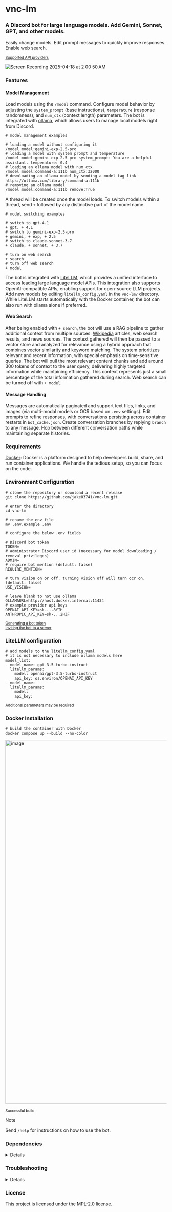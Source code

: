 # vnc-lm

### A Discord bot for large language models. Add Gemini, Sonnet, GPT, and other models.
 
Easily change models. Edit prompt messages to quickly improve responses. Enable web search. 

<sub>[Supported API providers](https://docs.litellm.ai/docs/providers)</sub>

![Screen Recording 2025-04-18 at 2 00 50 AM](https://github.com/user-attachments/assets/e4b8eb67-091c-4fb9-9a47-0868821153dd)
<br>

### Features
#### Model Management

Load models using the `/model` command. Configure model behavior by adjusting the `system_prompt` (base instructions), `temperature` (response randomness), and `num_ctx` (context length) parameters. The bot is integrated with [ollama](https://github.com/ollama/ollama), which allows users to manage local models right from Discord.

```shell
# model management examples

# loading a model without configuring it
/model model:gemini-exp-2.5-pro
# loading a model with system prompt and temperature
/model model:gemini-exp-2.5-pro system_prompt: You are a helpful assistant. temperature: 0.4
# loading an ollama model with num_ctx
/model model:command-a:111b num_ctx:32000
# downloading an ollama model by sending a model tag link
https://ollama.com/library/command-a:111b
# removing an ollama model
/model model:command-a:111b remove:True
```

A thread will be created once the model loads. To switch models within a thread, send `+` followed by any distinctive part of the model name.

```shell
# model switching examples

# switch to gpt-4.1
+ gpt, + 4.1
# switch to gemini-exp-2.5-pro
+ gemini, + exp, + 2.5
# switch to claude-sonnet-3.7
+ claude, + sonnet, + 3.7

# turn on web search
+ search
# turn off web search
+ model
```

The bot is integrated with [LiteLLM](https://www.litellm.ai/), which provides a unified interface to access leading large language model APIs. This integration also supports OpenAI-compatible APIs, enabling support for open-source LLM projects. Add new models by editing `litellm_config.yaml` in the `vnc-lm/` directory. While LiteLLM starts automatically with the Docker container, the bot can also run with ollama alone if preferred.

#### Web Search

After being enabled with `+ search`, the bot will use a RAG pipeline to gather additional context from multiple sources: [Wikipedia](https://www.wikipedia.org/) articles, web search results, and news sources. The context gathered will then be passed to a vector store and analyzed for relevance using a hybrid approach that combines vector similarity and keyword matching. The system prioritizes relevant and recent information, with special emphasis on time-sensitive queries. The bot will pull the most relevant content chunks and add around 300 tokens of context to the user query, delivering highly targeted information while maintaining efficiency. This context represents just a small percentage of the total information gathered during search. Web search can be turned off with `+ model`.

#### Message Handling 

Messages are automatically paginated and support text files, links, and images (via multi-modal models or OCR based on `.env` settings). Edit prompts to refine responses, with conversations persisting across container restarts in `bot_cache.json`. Create conversation branches by replying `branch` to any message. Hop between different conversation paths while maintaining separate histories.

### Requirements 
[Docker](https://www.docker.com/): Docker is a platform designed to help developers build, share, and run container applications. We handle the tedious setup, so you can focus on the code.

### Environment Configuration
```shell
# clone the repository or download a recent release
git clone https://github.com/jake83741/vnc-lm.git

# enter the directory
cd vnc-lm

# rename the env file
mv .env.example .env
```

```shell
# configure the below .env fields

# Discord bot token
TOKEN=
# administrator Discord user id (necessary for model downloading / removal privileges)
ADMIN=
# require bot mention (default: false)
REQUIRE_MENTION=

# turn vision on or off. turning vision off will turn ocr on. (default: false)
USE_VISION=

# leave blank to not use ollama
OLLAMAURL=http://host.docker.internal:11434
# example provider api keys
OPENAI_API_KEY=sk-...8YIH
ANTHROPIC_API_KEY=sk-...2HZF
```
<sub> [Generating a bot token](https://discordjs.guide/preparations/setting-up-a-bot-application.html) </sub> <br>
<sub> [Inviting the bot to a server](https://discordjs.guide/preparations/adding-your-bot-to-servers.html) </sub>

### LiteLLM configuration
```shell
# add models to the litellm_config.yaml
# it is not necessary to include ollama models here
model_list:
- model_name: gpt-3.5-turbo-instruct
  litellm_params:
    model: openai/gpt-3.5-turbo-instruct
    api_key: os.environ/OPENAI_API_KEY
- model_name: 
  litellm_params:
    model: 
    api_key: 
```
<sub> [Additional parameters may be required](https://github.com/jake83741/vnc-lm/blob/a902b22c616e6ae2958a54ca230725c358068722/litellm_config.yaml) </sub>

### Docker Installation
```shell
# build the container with Docker
docker compose up --build --no-color
```

<img width="1132" alt="image" src="https://github.com/user-attachments/assets/8ae065ea-da37-43da-9734-6858605c9c9b" />

<sub>Successful build</sub>

> [!NOTE]  
> Send `/help` for instructions on how to use the bot.

### Dependencies
<details>
<br>
 
```shell
{
  "dependencies": {
"dependencies": {
   "@mozilla/readability": "^0.5.0",  # Library for extracting readable content from web pages
   "axios": "^1.7.2",                 # HTTP client for making API requests
   "discord.js": "^14.15.3",          # Discord API wrapper for building Discord bots
   "dotenv": "^16.4.5",               # Loads environment variables from .env files
   "jsdom": "^24.1.3",                # DOM implementation for parsing HTML in Node.js
   "keyword-extractor": "^0.0.27",    # Extracts keywords from text for generating thread names
   "puppeteer": "^21.7.0",            # Headless browser automation for web scraping
   "sharp": "^0.33.5",                # Image processing library for resizing/optimizing images  
   "tesseract.js": "^5.1.0",          # Optical Character Recognition (OCR) for extracting text from images
  },
  "devDependencies": {
    "@types/axios": "^0.14.0",
    "@types/dotenv": "^8.2.0",
    "@types/jsdom": "^21.1.7",
    "@types/node": "^18.15.25",
    "typescript": "^5.1.3"
  }
}
```

</details>

### Troubleshooting
<details>

#### Context Window Issues
When sending text files to a local model, be sure to set a proportional `num_ctx` value with `/model`. <br>

#### Discord API issues
Occasionally the Discord API will throw up errors in the console.

```shell
# Discord api error examples
DiscordAPIError[10062]: Unknown interaction

DiscordAPIError[40060]: Interaction has already been acknowledged
```

The errors usually seem to be related to clicking through pages of an embedded response. The errors are not critical and should not cause the bot to crash. 

#### OpenAI-Compatible API Issues
When adding a model to the `litellm_config.yaml` from a service that uses a local API ([text-generation-webui](https://github.com/oobabooga/text-generation-webui) for example), use this example: <br>

```shell
# add openai/ prefix to route as OpenAI provider
# add api base, use host.docker.interal:{port}/v1
# api key to send your model. use a placeholder when the service doesn't use api keys
model_list:
  - model_name: my-model
    litellm_params:
      model: openai/<your-model-name>
      api_base: <model-api-base>       
      api_key: api-key                 
```
#### LiteLLM Issues
If LiteLLM is exiting in the console log when doing `docker compose up --build --no-color`. Open the `docker-compose.yaml` and revise the following line and run `docker compose up --build --no-color` again to see more descriptive logs.

```shell
# original
command: -c "exec litellm --config /app/config.yaml >/dev/null 2>&1"
# revised
command: -c "exec litellm --config /app/config.yaml"
```

Most issues will be related to the `litellm_config.yaml` file. Double check your model_list vs the examples shown in the [LiteLLM docs](https://docs.litellm.ai/docs/providers). Some providers require [additional litellm_params](https://github.com/jake83741/vnc-lm/blob/a902b22c616e6ae2958a54ca230725c358068722/litellm_config.yaml).

#### Cache issues
Cache issues are rare and difficult to reproduce but if one does occur, deleting `bot_cache.json` and re-building the bot should correct it. 

</details>

### License
This project is licensed under the MPL-2.0 license.
